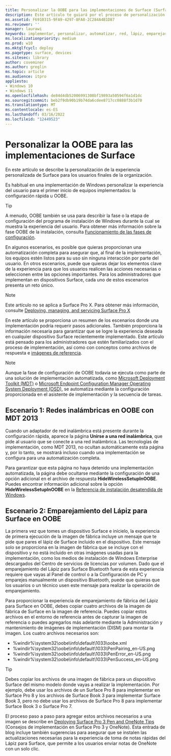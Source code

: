 ```yaml
---
title: Personalizar la OOBE para las implementaciones de Surface (Surface)
description: Este artículo te guiará por el proceso de personalización de la experiencia del primer inicio en Surface para los usuarios finales de tu organización.
ms.assetid: F6910315-9FA9-4297-8FA8-2C284A4B1D87
ms.reviewer: ''
manager: laurawi
keywords: implementar, personalizar, automatizar, red, lápiz, emparejar, arranque
ms.localizationpriority: medium
ms.prod: w10
ms.mktglfcycl: deploy
ms.pagetype: surface, devices
ms.sitesec: library
author: coveminer
ms.author: greglin
ms.topic: article
ms.audience: itpro
appliesto:
- Windows 10
- Windows 11
ms.openlocfilehash: de84d4db52006991308bf19893a50594f6a1d1dc
ms.sourcegitcommit: beb2f9db90b19b74da6cdee8717cc0888f3b1d70
ms.translationtype: MT
ms.contentlocale: es-ES
ms.lasthandoff: 03/16/2022
ms.locfileid: "12449523"
---
```

# <a name="customize-the-oobe-for-surface-deployments"></a>Personalizar la OOBE para las implementaciones de Surface

En este artículo se describe la personalización de la experiencia personalizada de Surface para los usuarios finales de la organización.

Es habitual en una implementación de Windows personalizar la experiencia del usuario para el primer inicio de equipos implementados: la configuración rápida u OOBE.

>[!TIP]
>A menudo, OOBE también se usa para describir la fase o la etapa de configuración del programa de instalación de Windows durante la cual se muestra la experiencia del usuario. Para obtener más información sobre la fase OOBE de la instalación, consulta [Funcionamiento de las fases de configuración](/windows-hardware/manufacture/desktop/how-configuration-passes-work).

En algunos escenarios, es posible que quieras proporcionan una automatización completa para asegurar que, al final de la implementación, los equipos estén listos para su uso sin ninguna interacción por parte del usuario. En otros escenarios, puede que quieras dejar los elementos clave de la experiencia para que los usuarios realicen las acciones necesarias o seleccionen entre las opciones importantes. Para los administradores que implementan en dispositivos Surface, cada uno de estos escenarios presenta un reto único.

> [!NOTE]
> Este artículo no se aplica a Surface Pro X. Para obtener más información, consulte [Deploying, managing, and servicing Surface Pro X](surface-pro-arm-app-management.md)

En este artículo se proporciona un resumen de los escenarios donde una implementación podría requerir pasos adicionales. También proporciona la información necesaria para garantizar que se logre la experiencia deseada en cualquier dispositivo Surface recientemente implementado. Este artículo está pensado para los administradores que estén familiarizados con el proceso de implementación, así como con conceptos como archivos de respuesta e [imágenes de referencia](https://technet.microsoft.com/itpro/windows/deploy/create-a-windows-10-reference-image).

>[!NOTE]
>Aunque la fase de configuración de OOBE todavía se ejecuta como parte de una solución de implementación automatizada, como [Microsoft Deployment Toolkit (MDT)](/mem/configmgr/mdt) o [Microsoft Endpoint Configuration Manager Operating System Deployment (OSD),](/mem/configmgr/osd/) se automatiza mediante la configuración proporcionada en el asistente de implementación y la secuencia de tareas.

## <a name="scenario-1-wireless-networking-in-oobe-with-mdt-2013"></a>Escenario 1: Redes inalámbricas en OOBE con MDT 2013

Cuando un adaptador de red inalámbrica está presente durante la configuración rápida, aparece la página **Unirse a una red inalámbrica**, que pide al usuario que se conecte a una red inalámbrica. Las tecnologías de implementación, como MDT 2013, no ocultan automáticamente esta página y, por lo tanto, se mostrará incluso cuando una implementación se configura para una automatización completa.

Para garantizar que esta página no haya detenido una implementación automatizada, la página debe ocultarse mediante la configuración de una opción adicional en el archivo de respuesta **HideWirelessSetupInOOBE**. Puedes encontrar información adicional sobre la opción **HideWirelessSetupInOOBE** en la [Referencia de instalación desatendida de Windows](/windows-hardware/customize/desktop/unattend/microsoft-windows-shell-setup-oobe-hidewirelesssetupinoobe).

## <a name="scenario-2-surface-pen-pairing-in-oobe"></a>Escenario 2: Emparejamiento del Lápiz para Surface en OOBE

La primera vez que tomes un dispositivo Surface e inícielo, la experiencia de primera ejecución de la imagen de fábrica incluye un mensaje que te pide que pares el lápiz de Surface incluido en el dispositivo. Este mensaje solo se proporciona en la imagen de fábrica que se incluye con el dispositivo y no está incluido en otras imágenes usadas para la implementación, como los medios de instalación de Windows Enterprise descargados del Centro de servicios de licencias por volumen. Dado que el emparejamiento del Lápiz para Surface Bluetooth fuera de esta experiencia requiere que vayas al Panel de control o a la Configuración de PC y emparejes manualmente un dispositivo Bluetooth, puede que quieras que los usuarios o un técnico usen este mensaje para realizar la operación de emparejamiento.

Para proporcionar la experiencia de emparejamiento de fábrica del Lápiz para Surface en OOBE, debes copiar cuatro archivos de la imagen de fábrica de Surface en la imagen de referencia. Puedes copiar estos archivos en el entorno de referencia antes de capturar la imagen de referencia o puedes agregarlos más adelante mediante la Administración y mantenimiento de imágenes de implementación (DISM) para montar la imagen. Los cuatro archivos necesarios son:

- %windir%\\system32\\oobe\\info\\default\\1033\\oobe.xml
- %windir%\\system32\\oobe\\info\\default\\1033\\PenPairing\_en-US.png
- %windir%\\system32\\oobe\\info\\default\\1033\\PenError\_en-US.png
- %windir%\\system32\\oobe\\info\\default\\1033\\PenSuccess\_en-US.png

>[!TIP]
>Debes copiar los archivos de una imagen de fábrica para un dispositivo Surface del mismo modelo donde vayas a realizar la implementación. Por ejemplo, debe usar los archivos de un Surface Pro 8 para implementar en Surface Pro 8 y los archivos de Surface Book 3 para implementar Surface Book 3, pero no debe usar los archivos de Surface Pro 8 para implementar Surface Book 3 o Surface Pro 7.

El proceso paso a paso para agregar estos archivos necesarios a una imagen se describe en [Deploying Surface Pro 3 Pen and OneNote Tips](https://blogs.technet.microsoft.com/askcore/2014/07/15/deploying-surface-pro-3-pen-and-onenote-tips/) (Consejos de implementación en Surface Pro 3 y OneNote). Esta entrada de blog incluye también sugerencias para asegurar que se instalen las actualizaciones necesarias para la experiencia de toma de notas rápidas del Lápiz para Surface, que permite a los usuarios enviar notas de OneNote con un solo clic.
